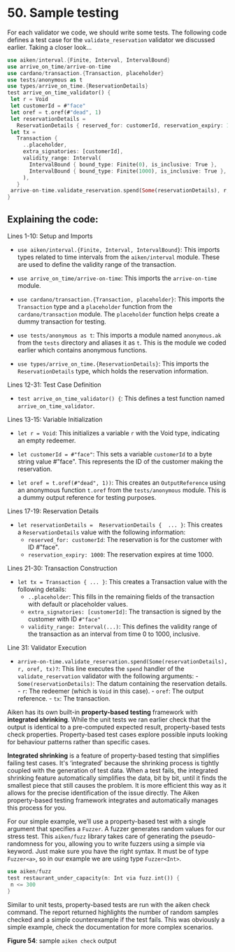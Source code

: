 # 50. Sample testing 

For each validator we code, we should write some tests. The following code defines a test case for the ```validate_reservation``` validator we discussed earlier. Taking a closer look...

```rust
use aiken/interval.{Finite, Interval, IntervalBound}
use arrive_on_time/arrive-on-time
use cardano/transaction.{Transaction, placeholder}
use tests/anonymous as t
use types/arrive_on_time.{ReservationDetails}
test arrive_on_time_validator() {
 let r = Void
 let customerId = #"face"
 let oref = t.oref(#"dead", 1)
 let reservationDetails =
   ReservationDetails { reserved_for: customerId, reservation_expiry: 1000 }
 let tx =
   Transaction {
     ..placeholder,
     extra_signatories: [customerId],
     validity_range: Interval(
       IntervalBound { bound_type: Finite(0), is_inclusive: True },
       IntervalBound { bound_type: Finite(1000), is_inclusive: True },
     ),
   }
 arrive-on-time.validate_reservation.spend(Some(reservationDetails), r, oref, tx)?
}
```

## Explaining the code:

Lines 1-10: Setup and Imports

- ```use aiken/interval.{Finite, Interval, IntervalBound}```: This imports types related to time intervals from the ```aiken/interval``` module. These are used to define the validity range of the transaction.

-  ```use arrive_on_time/arrive-on-time```: This imports the ```arrive-on-time``` module.

- ```use cardano/transaction.{Transaction, placeholder}```: This imports the ```Transaction``` type and a ```placeholder``` function from the ```cardano/transaction``` module. The ```placeholder``` function helps create a dummy transaction for testing.

- ```use tests/anonymous as t```: This imports a module named ```anonymous.ak``` from the ```tests``` directory and aliases it as ```t```. This is the module we coded earlier which contains anonymous functions.

- ```use types/arrive_on_time.{ReservationDetails}```: This imports the ```ReservationDetails``` type, which holds the reservation information.

Lines 12-31: Test Case Definition

- ```test arrive_on_time_validator() {```: This defines a test function named ```arrive_on_time_validator```.

Lines 13-15: Variable Initialization

- ```let r = Void```: This initializes a variable ```r``` with the Void type, indicating an empty redeemer.

- ```let customerId = #"face"```: This sets a variable ```customerId``` to a byte string value #"face". This represents the ID of the customer making the reservation.

- ```let oref = t.oref(#"dead", 1))```: This creates an ```OutputReference``` using an anonymous function ```t.oref``` from the ```tests/anonymous``` module. This is a dummy output reference for testing purposes.

Lines 17-19: Reservation Details

- ```let reservationDetails =  ReservationDetails {  ... }```: This creates a ```ReservationDetails``` value with the following information:
   - ```reserved_for: customerId```: The reservation is for the customer with ID #"face".
   - ```reservation_expiry: 1000```: The reservation expires at time 1000.

Lines 21-30: Transaction Construction

- ```let tx = Transaction { ... }```: This creates a Transaction value with the following details:
    - ```..placeholder```: This  fills in the remaining fields of the transaction with default or placeholder values.
    - ```extra_signatories: [customerId]```: The transaction is signed by the customer with ID ```#"face"```
    - ```validity_range: Interval(...)```: This defines the validity range of the transaction as an interval from time 0 to 1000, inclusive.

Line 31: Validator Execution

- ```arrive-on-time.validate_reservation.spend(Some(reservationDetails), r, oref, tx)?```: This line executes the ```spend``` handler of the ```validate_reservation``` validator with the following arguments:
      - ```Some(reservationDetails)```: The datum containing the reservation details.
      - ```r```: The redeemer (which is ```Void``` in this case).
      - ```oref```: The output reference.
      - ```tx```: The transaction.

Aiken has its own built-in **property-based testing** framework with **integrated shrinking**. While the unit tests we ran earlier check that the output is identical to a pre-computed expected result, property-based tests check properties. Property-based test cases explore possible inputs looking for behaviour patterns rather than specific cases.

**Integrated shrinking** is a feature of property-based testing that simplifies failing test cases. It's ‘integrated’ because the shrinking process is tightly coupled with the generation of test data. When a test fails, the integrated shrinking feature automatically simplifies the data, bit by bit, until it finds the smallest piece that still causes the problem. It is more efficient this way as it allows for the precise identification of the issue directly. The Aiken property-based testing framework integrates and automatically manages this process for you.

For our simple example, we’ll use a property-based test with a single argument that specifies a ```Fuzzer```. A fuzzer generates random values for our stress test. This ```aiken/fuzz``` library takes care of generating the pseudo-randomness for you, allowing you to write fuzzers using a simple via keyword. Just make sure you have the right syntax. It must be of type ```Fuzzer<a>```, so in our example we are using type ```Fuzzer<Int>```. 

```rust
use aiken/fuzz
test restaurant_under_capacity(n: Int via fuzz.int()) {
 n <= 300
}
```
Similar to unit tests, property-based tests are run with the aiken check command. The report returned highlights the number of random samples checked and a simple counterexample if the test fails. This was obviously a simple example, check the documentation for more complex scenarios.

**Figure 54**: sample ```aiken check``` output 
